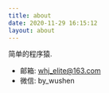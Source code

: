 ```yaml
---
title: about
date: 2020-11-29 16:15:12
layout: about
---
```


简单的程序猿.

- 邮箱: whj_elite@163.com
- 微信: by_wushen

